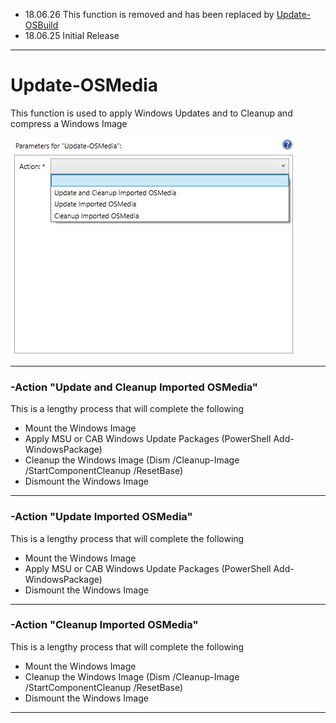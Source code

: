 * 18.06.26 This function is removed and has been replaced by [Update-OSBuild](/osmedia/reference/update-osbuild.md)
* 18.06.25 Initial Release

---

# Update-OSMedia

This function is used to apply Windows Updates and to Cleanup and compress a Windows Image

![](/assets/2018-06-22_15-27-15.png)

---

### -Action "Update and Cleanup Imported OSMedia"

This is a lengthy process that will complete the following

* Mount the Windows Image
* Apply MSU or CAB Windows Update Packages \(PowerShell Add-WindowsPackage\)
* Cleanup the Windows Image \(Dism /Cleanup-Image /StartComponentCleanup /ResetBase\)
* Dismount the Windows Image

---

### -Action "Update Imported OSMedia"

This is a lengthy process that will complete the following

* Mount the Windows Image
* Apply MSU or CAB Windows Update Packages \(PowerShell Add-WindowsPackage\)
* Dismount the Windows Image

---

### -Action "Cleanup Imported OSMedia"

This is a lengthy process that will complete the following

* Mount the Windows Image
* Cleanup the Windows Image \(Dism /Cleanup-Image /StartComponentCleanup /ResetBase\)
* Dismount the Windows Image

---



